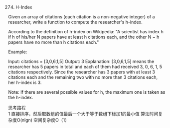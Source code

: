 274. H-Index

Given an array of citations (each citation is a non-negative integer) of a researcher, write a function to compute the researcher's h-index.

According to the definition of h-index on Wikipedia: "A scientist has index h if h of his/her N papers have at least h citations each, and the other N − h papers have no more than h citations each."

Example:

Input: citations = [3,0,6,1,5]
Output: 3
Explanation: [3,0,6,1,5] means the researcher has 5 papers in total and each of them had
             received 3, 0, 6, 1, 5 citations respectively.
             Since the researcher has 3 papers with at least 3 citations each and the remaining
             two with no more than 3 citations each, her h-index is 3.

Note: If there are several possible values for h, the maximum one is taken as the h-index.

思考路程<br/>
1 直接排序，然后取数组的值最后一个大于等于数组下标加1的最小值
算法时间复杂度O(nlgn) 空间复杂度O（1）